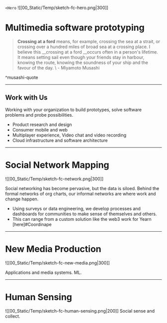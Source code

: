 `<Hero`
![[00_Static/Temp/sketch-fc-hero.png|300]]
# Multimedia software prototyping

> __Crossing at a ford__ means, for example, crossing the sea at a strait, or crossing over a hundred miles of broad sea at a crossing place. I believe this __crossing at a ford __occurs often in a person's lifetime. It means setting sail even though your friends stay in harbour,  knowing the route, knowing the soundness of your ship and the favour of the day.
\ - Miyamoto Musashi

^musashi-quote

---

## Work with Us

Working with your organization to build prototypes, solve software problems and probe possibilities.

- Product research and design
- Consumer mobile and web
- Multiplayer experience, Video chat and video recording
- Cloud infrastructure and software architecture

---

# Social Network Mapping
![[00_Static/Temp/sketch-fc-network.png|300]]

Social networking has become pervasive, but the data is siloed. Behind the formal networks of org charts, our informal networks are where work and change happen.
- Using surveys or data engineering, we develop processes and dashboards for communities to make sense of themselves and others.
- This can range from a custom solution like the web3 work for Yearn [here]#Coordinape

---

# New Media Production
![[00_Static/Temp/sketch-fc-new-media.png|300]]

Applications and media systems. ML.


---

# Human Sensing
![[00_Static/Temp/sketch-fc-human-sensing.png|200]]
Social sense and collect.